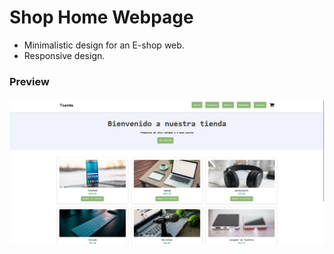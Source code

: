 # Shop Home Webpage
+ Minimalistic design for an E-shop web.
+ Responsive design.

### Preview
![Preview](repo-assets/preview.png)
